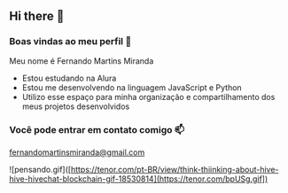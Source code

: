 ## Hi there 👋

### Boas vindas ao meu perfil 💙

Meu nome é Fernando Martins Miranda

- Estou estudando na Alura
- Estou me desenvolvendo na linguagem JavaScript e Python
- Utilizo esse espaço para minha organização e compartilhamento dos meus projetos desenvolvidos

### Você pode entrar em contato comigo 📫

fernandomartinsmiranda@gmail.com

![pensando.gif]([https://tenor.com/pt-BR/view/think-thiinking-about-hive-hive-hivechat-blockchain-gif-18530814](https://tenor.com/bpUSg.gif])
